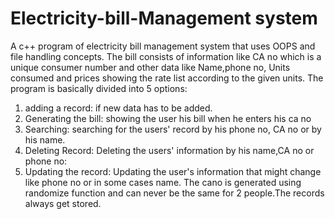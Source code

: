 # Electricity-bill-Management system
A c++ program of electricity bill management system that uses OOPS and file handling concepts. The bill consists of information like CA no which is a unique consumer number and other data like Name,phone no, Units consumed and prices showing the rate list according to the given units.
The program is basically divided into 5 options:
1. adding a record: if new data has to be added.
2. Generating the bill: showing the user his bill when he enters his ca no
3. Searching: searching for the users' record by his phone no, CA no or by his name.
4. Deleting Record: Deleting the users' information by his name,CA no or phone no:
5. Updating the record: Updating the user's information that might change like phone no or in some cases name.
The cano is generated using randomize function and can never be the same for 2 people.The records always get stored.
